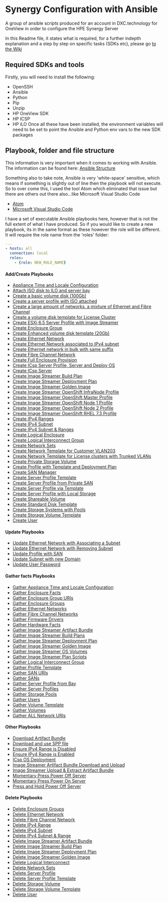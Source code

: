 # Synergy Configuration with Ansible

A group of ansible scripts produced for an account in DXC.technology for OneView in order to configure the HPE Synergy Server

In this Readme file, it states what is required, for a further indepth explanation and a step by step on specific tasks (SDKs etc), please go [to the Wiki](https://github.com/thopper91/Ansible-HPE_Synergy_Config/wiki)

## Required SDKs and tools
Firstly, you will need to install the following:
- OpenSSH
- Ansible
- Python
- Pip
- Unzip
- HP OneView SDK
- HP ICSP
- HP iLO
Once all these have been installed, the environment variables will need to be set to point the Ansible and Python env vars to the new SDK packages

## Playbook, folder and file structure
This information is very important when it comes to working with Ansible. The information can be found here: [Ansible Structure](https://github.com/thopper91/Ansible-HPE_Synergy_Config/wiki/Ansible-Structure---Folder-and-Files)

Something also to take note, Ansible is very 'white-space' sensitive, which means if something is slightly out of line then the playbook will not execute. So to over come this, I used the tool Atom which eliminated that issue but there are others out there also...like Microsoft Visual Studio Code

- [Atom](https://github.com/thopper91/Ansible-HPE_Synergy_Config/wiki/Atom)
- [Microsoft Visual Studio Code](https://github.com/thopper91/Ansible-HPE_Synergy_Config/wiki/Microsoft-Visual-Studio-Code)

I have a set of executable Ansible playbooks here, however that is not the full extent of what I have produced. So if you would like to create a new playbook, its in the same format as these however the role will be different. It will require the role name from the 'roles' folder:
```yml
---
- hosts: all
  connection: local
  roles:
    - {role: NEW_ROLE_NAME}
```

#### Add/Create Playbooks
- [Appliance Time and Locale Configuration](../master/roles/Appliance_Time_and_Locale_Configuration/tasks/main.yml)
- [Attach ISO disk to ILO and server bay](../master/roles/Attach_disk_to_ILO/tasks/main.yml)
- [Create a basic volume disk (100Gb)](../master/roles/Create_Basic_Disk_Template/tasks/main.yml)
- [Create a server profile with ISO attached](../master/roles/Create_Basic_Server_Profile_with_iso_disk_attached/tasks/main.yml)
- [Create a large amount of networks, a mixture of Ethernet and Fibre Channel](../master/roles/Create_Current_Network_Setup/tasks/main.yml)
- [Create a volume disk template for License Cluster](../master/roles/Create_Disk_Template_for_License_Cluster/tasks/main.yml)
- [Create ESXi 6.5 Server Profile with Image Streamer](../master/roles/Create_ESXi_6.5_Profile/tasks/main.yml)
- [Create Enclosure Group](../master/roles/Create_Enclosure_Group/tasks/main.yml)
- [Create Enhanced volume disk template (20Gb)](../master/roles/Create_Enhanced_Disk_Template/tasks/main.yml)
- [Create Ethernet Network](../master/roles/Create_Ethernet_Network/tasks/main.yml)
- [Create Ethernet Network associated to IPv4 subnet](../master/roles/Create_Ethernet_Network_Associated_to_IPv4_Subnet/tasks/main.yml)
- [Create Ethernet network in bulk with same suffix](../master/roles/Create_Ethernet_Network_Bulk_with_same_suffix/tasks/main.yml)
- [Create Fibre Channel Network](../master/roles/Create_Fibre_Channel_Networks/tasks/main.yml)
- [Create Full Enclosure Provision](../master/roles/Create_Full_provision/tasks/main.yml)
- [Create ICsp Server Profile, Server and Deploy OS](../master/roles/Create_ICsp_Profile%2C_Server_and_deploy_OS/tasks/main.yml)
- [Create ICsp Server](../master/roles/Create_ICsp_Server/tasks/main.yml)
- [Create Image Streamer Build Plan](../master/roles/Create_Image_Streamer_Build_Plan/tasks/main.yml)
- [Create Image Streamer Deployment Plan](../master/roles/Create_Image_Streamer_Deployment_Plan/tasks/main.yml)
- [Create Image Streamer Golden Image](../master/roles/Create_Image_Streamer_Golden_Image/tasks/main.yml)
- [Create Image Streamer OpenShift InfraNode Profile](../master/roles/Create_Image_Streamer_OpenShift_InfraNode_Profile/tasks/main.yml)
- [Create Image Streamer OpenShift Master Profile](../master/roles/Create_Image_Streamer_OpenShift_Master_Profile/tasks/main.yml)
- [Create Image Streamer OpenShift Node 1 Profile](../master/roles/Create_Image_Streamer_OpenShift_Node1_Profile/tasks/main.yml)
- [Create Image Streamer OpenShift Node 2 Profile](../master/roles/Create_Image_Streamer_OpenShift_Node2_Profile/tasks/main.yml)
- [Create Image Streamer OpenShift RHEL 7.3 Profile](../master/roles/Create_Image_Streamer_OpenShift_RHEL7.3_Profile/tasks/main.yml)
- [Create IPv4 Ranges](../master/roles/Create_IPv4_Ranges/tasks/main.yml)
- [Create IPv4 Subnet](../master/roles/Create_IPv4_Subnet/tasks/main.yml)
- [Create IPv4 Subnet & Ranges](../master/roles/Create_IPv4_Subnet_%26_Range/tasks/main.yml)
- [Create Logical Enclosure](../master/roles/Create_Logical_Enclosure/tasks/main.yml)
- [Create Logical Interconnect Group](../master/roles/Create_Logical_Interconnect_Group/tasks/main.yml)
- [Create Network Sets](../master/roles/Create_Network_Sets/tasks/main.yml)
- [Create Network Template for Customer VLAN203](../master/roles/Create_Network_Template_for_Customer_VLAN203/tasks/main.yml)
- [Create Network Template for License clusters with Trunked VLANs](../master/roles/Create_Network_Template_for_License_clusters_with_Trunked_VLANs/tasks/main.yml)
- [Create Private Storage Volume](../master/roles/Create_Private_Storage_Volume/tasks/main.yml)
- [Create Profile with Template and Deployment Plan](../master/roles/Create_Profile_with_Template_and_Deployment_Plan/tasks/main.yml)
- [Create SAN Manager](../master/roles/Create_SAN_Manager/tasks/main.yml)
- [Create Server Profile Template](../master/roles/Create_Server_Profile_Template/tasks/main.yml)
- [Create Server Profile from Private SAN](../master/roles/Create_Server_Profile_from_Private_SAN/tasks/main.yml)
- [Create Server Profile via Template](../master/roles/Create_Server_Profile_via_Template/tasks/main.yml)
- [Create Server Profile with Local Storage](../master/roles/Create_Server_Profile_with_Local_Storage/tasks/main.yml)
- [Create Shareable Volume](../master/roles/Create_Shareable_Volume/tasks/main.yml)
- [Create Standard Disk Template](../master/roles/Create_Standard_Disk_Template/tasks/main.yml)
- [Create Storage Systems with Pools](../master/roles/Create_Storage_Systems_with_Pools/tasks/main.yml)
- [Create Storage Volume Template](../master/roles/Create_Storage_Volume_Template/tasks/main.yml)
- [Create User](../master/roles/Create_User/tasks/main.yml)

#### Update Playbooks
- [Update Ethernet Network with Associating a Subnet](../master/roles/Update_Ethernet_Network_with_Associating_a_Subnet/tasks/main.yml)
- [Update Ethernet Network with Removing Subnet](../master/roles/Update_Ethernet_Network_with_Removing_Subnet/tasks/main.yml)
- [Update Profile with SAN](../master/roles/Update_Profile_with_SAN/tasks/main.yml)
- [Update Subnet with new Domain](../master/roles/Update_Subnet_with_new_Domain/tasks/main.yml)
- [Update User Password](../master/roles/Update_User_Password/tasks/main.yml)

#### Gather facts Playbooks
- [Gather Appliance Time and Locale Configuration](../master/roles/Gather_Appliance_Time_and_Locale_Config/tasks/main.yml)
- [Gather Enclosure Facts](../master/roles/Gather_Enclosure_Facts/tasks/main.yml)
- [Gather Enclosure Group URIs](../master/roles/Gather_Enclosure_Group_Uris/tasks/main.yml)
- [Gather Enclosure Groups](../master/roles/Gather_Enclosure_Groups/tasks/main.yml)
- [Gather Ethernet Networks](../master/roles/Gather_Ethernet_Networks/tasks/main.yml)
- [Gather Fibre Channel Networks](../master/roles/Gather_FC_Networks/tasks/main.yml)
- [Gather Firmware Drivers](../master/roles/Gather_Firmware_Drivers/tasks/main.yml)
- [Gather Hardware Facts](../master/roles/Gather_Hardware_Facts/tasks/main.yml)
- [Gather Image Streamer Artifact Bundle](../master/roles/Gather_Image_Streamer_Artifact_Bundle/tasks/main.yml)
- [Gather Image Streamer Build Plans](../master/roles/Gather_Image_Streamer_Build_Plans/tasks/main.yml)
- [Gather Image Streamer Deployment Plan](../master/roles/Gather_Image_Streamer_Deployment_Plan/tasks/main.yml)
- [Gather Image Streamer Golden Image](../master/roles/Gather_Image_Streamer_Golden_Image/tasks/main.yml)
- [Gather Image Streamer OS Volumes](../master/roles/Gather_Image_Streamer_OS_Volumes/tasks/main.yml)
- [Gather Image Streamer Plan Scripts](../master/roles/Gather_Image_Streamer_Plan_Scripts/tasks/main.yml)
- [Gather Logical Interconnect Group](../master/roles/Gather_Logical_Interconnect_Group/tasks/main.yml)
- [Gather Profile Template](../master/roles/Gather_Profile_Template/tasks/main.yml)
- [Gather SAN URIs](../master/roles/Gather_SAN_Uris/tasks/main.yml)
- [Gather SANs](../master/roles/Gather_SANs/tasks/main.yml)
- [Gather Server Profile from Bay](../master/roles/Gather_Server_Profile_from_Bay/tasks/main.yml)
- [Gather Server Profiles](../master/roles/Gather_Server_Profiles/tasks/main.yml)
- [Gather Storage Pools](../master/roles/Gather_Storage_Pools/tasks/main.yml)
- [Gather Users](../master/roles/Gather_Users/tasks/main.yml)
- [Gather Volume Template](../master/roles/Gather_Volume_Template/tasks/main.yml)
- [Gather Volumes](../master/roles/Gather_Volumes/tasks/main.yml)
- [Gather ALL Network URIs](../master/roles/Gather_all_Network_Uris/tasks/main.yml)

#### Other Playbooks
- [Download Artifact Bundle](../master/roles/Download_Artifact_Bundles/tasks/main.yml)
- [Download and use SPP file](../master/roles/Download_and_upload_SPP/tasks/main.yml)
- [Ensure IPv4 Range is Disabled](../master/roles/Ensure_IPv4_Range_is_Disabled/tasks/main.yml)
- [Ensure IPv4 Range is Enabled](../master/roles/Ensure_IPv4_Range_is_Enabled/tasks/main.yml)
- [ICsp OS Deployment](../master/roles/ICsp_OS_Deployment/tasks/main.yml)
- [Image Streamer Artifact Bundle Download and Upload](../master/roles/Image_Streamer_Artifact_Bundle_Download_%26_Upload/tasks/main.yml)
- [Image Streamer Upload & Extract Artifact Bundle](../master/roles/Image_Streamer_Upload_%26_Extract_Artifact_Bundle/tasks/main.yml)
- [Momentary Press Power Off Server](../master/roles/Momentory_Press_Power_Off_Server/tasks/main.yml)
- [Momentary Press Power On Server](../master/roles/Momentory_Press_Power_On_Server/tasks/main.yml)
- [Press and Hold Power Off Server](../master/roles/Press_and_Hold_Power_Off_Server/tasks/main.yml)

#### Delete Playbooks
- [Delete Enclosure Groups](../master/roles/Delete_Enclosure_Groups/tasks/main.yml)
- [Delete Ethernet Network](../master/roles/Delete_Ethernet_Network/tasks/main.yml)
- [Delete Fibre Channel Network](../master/roles/Delete_Fibre_Channel_Network/tasks/main.yml)
- [Delete IPv4 Range](../master/roles/Delete_IPv4_Range/tasks/main.yml)
- [Delete IPv4 Subnet](../master/roles/Delete_IPv4_Subnet/tasks/main.yml)
- [Delete IPv4 Subnet & Range](../master/roles/Delete_IPv4_Subnet_%26_Range/tasks/main.yml)
- [Delete Image Streamer Artifact Bundle](../master/roles/Delete_Image_Streamer_Artifact_Bundle/tasks/main.yml)
- [Delete Image Streamer Build Plan](../master/roles/Delete_Image_Streamer_Build_Plan/tasks/main.yml)
- [Delete Image Streamer Deployment Plan](../master/roles/Delete_Image_Streamer_Deployment_Plan/tasks/main.yml)
- [Delete Image Streamer Golden Image](../master/roles/Delete_Image_Streamer_Golden_Image/tasks/main.yml)
- [Delete Logical Interconnect](../master/roles/Delete_Logical_Interconnect_Group/tasks/main.yml)
- [Delete Network Sets](../master/roles/Delete_Network_Sets/tasks/main.yml)
- [Delete Server Profile](../master/roles/Delete_Server_Profile/tasks/main.yml)
- [Delete Server Profile Template](../master/roles/Delete_Server_Profile_Template/tasks/main.yml)
- [Delete Storage Volume](../master/roles/Delete_Storage_Volume/tasks/main.yml)
- [Delete Storage Volume Template](../master/roles/Delete_Storage_Volume_Template/tasks/main.yml)
- [Delete User](../master/roles/Delete_User/tasks/main.yml)
